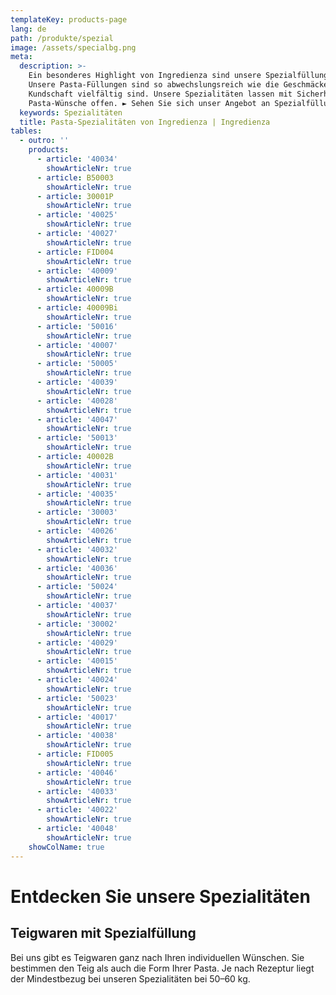 ```yaml
---
templateKey: products-page
lang: de
path: /produkte/spezial
image: /assets/specialbg.png
meta:
  description: >-
    Ein besonderes Highlight von Ingredienza sind unsere Spezialfüllungen.
    Unsere Pasta-Füllungen sind so abwechslungsreich wie die Geschmäcker Ihrer
    Kundschaft vielfältig sind. Unsere Spezialitäten lassen mit Sicherheit keine
    Pasta-Wünsche offen. ► Sehen Sie sich unser Angebot an Spezialfüllungen an
  keywords: Spezialitäten
  title: Pasta-Spezialitäten von Ingredienza | Ingredienza
tables:
  - outro: ''
    products:
      - article: '40034'
        showArticleNr: true
      - article: B50003
        showArticleNr: true
      - article: 30001P
        showArticleNr: true
      - article: '40025'
        showArticleNr: true
      - article: '40027'
        showArticleNr: true
      - article: FID004
        showArticleNr: true
      - article: '40009'
        showArticleNr: true
      - article: 40009B
        showArticleNr: true
      - article: 40009Bi
        showArticleNr: true
      - article: '50016'
        showArticleNr: true
      - article: '40007'
        showArticleNr: true
      - article: '50005'
        showArticleNr: true
      - article: '40039'
        showArticleNr: true
      - article: '40028'
        showArticleNr: true
      - article: '40047'
        showArticleNr: true
      - article: '50013'
        showArticleNr: true
      - article: 40002B
        showArticleNr: true
      - article: '40031'
        showArticleNr: true
      - article: '40035'
        showArticleNr: true
      - article: '30003'
        showArticleNr: true
      - article: '40026'
        showArticleNr: true
      - article: '40032'
        showArticleNr: true
      - article: '40036'
        showArticleNr: true
      - article: '50024'
        showArticleNr: true
      - article: '40037'
        showArticleNr: true
      - article: '30002'
        showArticleNr: true
      - article: '40029'
        showArticleNr: true
      - article: '40015'
        showArticleNr: true
      - article: '40024'
        showArticleNr: true
      - article: '50023'
        showArticleNr: true
      - article: '40017'
        showArticleNr: true
      - article: '40038'
        showArticleNr: true
      - article: FID005
        showArticleNr: true
      - article: '40046'
        showArticleNr: true
      - article: '40033'
        showArticleNr: true
      - article: '40022'
        showArticleNr: true
      - article: '40048'
        showArticleNr: true
    showColName: true
---
```

 
# Entdecken Sie unsere Spezialitäten 

## Teigwaren mit Spezial&shy;füllung

Bei uns gibt es Teigwaren ganz nach Ihren individuellen Wünschen. Sie bestimmen
den Teig als auch die Form Ihrer Pasta. Je nach Rezeptur liegt der Mindestbezug
bei unseren Spezialitäten bei 50–60 kg.
